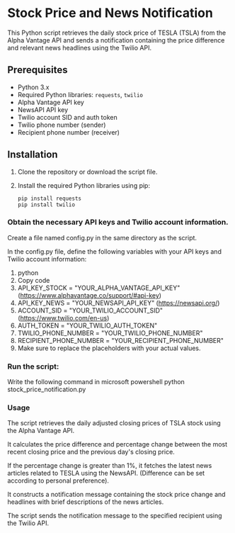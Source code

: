 # Stock Price and News Notification

This Python script retrieves the daily stock price of TESLA (TSLA) from the Alpha Vantage API and sends a notification containing the price difference and relevant news headlines using the Twilio API.

## Prerequisites

- Python 3.x
- Required Python libraries: `requests`, `twilio`
- Alpha Vantage API key
- NewsAPI API key
- Twilio account SID and auth token
- Twilio phone number (sender)
- Recipient phone number (receiver)

## Installation

1. Clone the repository or download the script file.

2. Install the required Python libraries using pip:

   ```shell or python terminal
   pip install requests
   pip install twilio

### Obtain the necessary API keys and Twilio account information.

Create a file named config.py in the same directory as the script.

In the config.py file, define the following variables with your API keys and Twilio account information:

1. python
2. Copy code
3. API_KEY_STOCK = "YOUR_ALPHA_VANTAGE_API_KEY" (https://www.alphavantage.co/support/#api-key)
4. API_KEY_NEWS = "YOUR_NEWSAPI_API_KEY"        (https://newsapi.org/)
5. ACCOUNT_SID = "YOUR_TWILIO_ACCOUNT_SID"      (https://www.twilio.com/en-us)
6. AUTH_TOKEN = "YOUR_TWILIO_AUTH_TOKEN"
7. TWILIO_PHONE_NUMBER = "YOUR_TWILIO_PHONE_NUMBER"
8. RECIPIENT_PHONE_NUMBER = "YOUR_RECIPIENT_PHONE_NUMBER"
9. Make sure to replace the placeholders with your actual values.

### Run the script:

Write the following command in microsoft powershell
python stock_price_notification.py

### Usage
The script retrieves the daily adjusted closing prices of TSLA stock using the Alpha Vantage API.

It calculates the price difference and percentage change between the most recent closing price and the previous day's closing price.

If the percentage change is greater than 1%, it fetches the latest news articles related to TESLA using the NewsAPI. (Difference can be set according to personal preference).

It constructs a notification message containing the stock price change and headlines with brief descriptions of the news articles.

The script sends the notification message to the specified recipient using the Twilio API.
